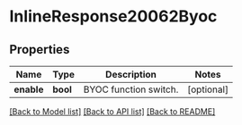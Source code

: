 # InlineResponse20062Byoc

## Properties
Name | Type | Description | Notes
------------ | ------------- | ------------- | -------------
**enable** | **bool** | BYOC function switch. | [optional] 

[[Back to Model list]](../README.md#documentation-for-models) [[Back to API list]](../README.md#documentation-for-api-endpoints) [[Back to README]](../README.md)

